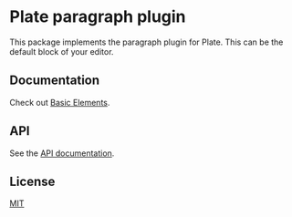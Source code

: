 # Plate paragraph plugin

This package implements the paragraph plugin for Plate. This can be the
default block of your editor.

## Documentation

Check out
[Basic Elements](https://plate.udecode.io/docs/plugins/basic-elements).

## API

See the [API documentation](https://plate-api.udecode.io/globals.html). 

## License

[MIT](../../../LICENSE)

